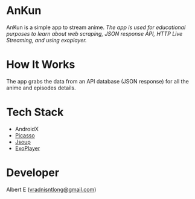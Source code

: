 # AnKun
AnKun is a simple app to stream anime.
*The app is used for educational purposes to learn about web scraping, JSON response API, HTTP Live Streaming, and using exoplayer.*

# How It Works
The app grabs the data from an API database (JSON response) for all the anime and episodes details.

# Tech Stack
- AndroidX
- [Picasso](https://square.github.io/picasso/)
- [Jsoup](https://jsoup.org/)
- [ExoPlayer](https://exoplayer.dev/)

# Developer
Albert E (vradnisntlong@gmail.com)